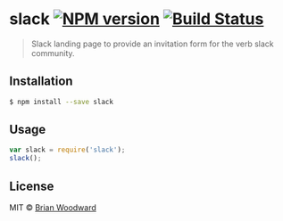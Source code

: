# slack [![NPM version](https://badge.fury.io/js/slack.svg)](https://npmjs.org/package/slack) [![Build Status](https://travis-ci.org/verbose/slack.svg?branch=master)](https://travis-ci.org/verbose/slack)

> Slack landing page to provide an invitation form for the verb slack community.

## Installation

```sh
$ npm install --save slack
```

## Usage

```js
var slack = require('slack');
slack();
```

## License

MIT © [Brian Woodward](https://github.com/doowb)
